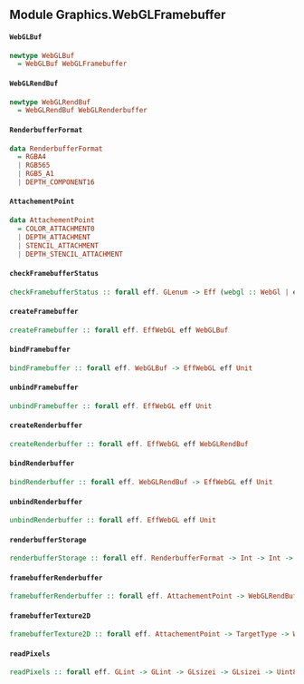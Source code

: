 ## Module Graphics.WebGLFramebuffer

#### `WebGLBuf`

``` purescript
newtype WebGLBuf
  = WebGLBuf WebGLFramebuffer
```

#### `WebGLRendBuf`

``` purescript
newtype WebGLRendBuf
  = WebGLRendBuf WebGLRenderbuffer
```

#### `RenderbufferFormat`

``` purescript
data RenderbufferFormat
  = RGBA4
  | RGB565
  | RGB5_A1
  | DEPTH_COMPONENT16
```

#### `AttachementPoint`

``` purescript
data AttachementPoint
  = COLOR_ATTACHMENT0
  | DEPTH_ATTACHMENT
  | STENCIL_ATTACHMENT
  | DEPTH_STENCIL_ATTACHMENT
```

#### `checkFramebufferStatus`

``` purescript
checkFramebufferStatus :: forall eff. GLenum -> Eff (webgl :: WebGl | eff) GLenum
```

#### `createFramebuffer`

``` purescript
createFramebuffer :: forall eff. EffWebGL eff WebGLBuf
```

#### `bindFramebuffer`

``` purescript
bindFramebuffer :: forall eff. WebGLBuf -> EffWebGL eff Unit
```

#### `unbindFramebuffer`

``` purescript
unbindFramebuffer :: forall eff. EffWebGL eff Unit
```

#### `createRenderbuffer`

``` purescript
createRenderbuffer :: forall eff. EffWebGL eff WebGLRendBuf
```

#### `bindRenderbuffer`

``` purescript
bindRenderbuffer :: forall eff. WebGLRendBuf -> EffWebGL eff Unit
```

#### `unbindRenderbuffer`

``` purescript
unbindRenderbuffer :: forall eff. EffWebGL eff Unit
```

#### `renderbufferStorage`

``` purescript
renderbufferStorage :: forall eff. RenderbufferFormat -> Int -> Int -> EffWebGL eff Unit
```

#### `framebufferRenderbuffer`

``` purescript
framebufferRenderbuffer :: forall eff. AttachementPoint -> WebGLRendBuf -> EffWebGL eff Unit
```

#### `framebufferTexture2D`

``` purescript
framebufferTexture2D :: forall eff. AttachementPoint -> TargetType -> WebGLTex -> EffWebGL eff Unit
```

#### `readPixels`

``` purescript
readPixels :: forall eff. GLint -> GLint -> GLsizei -> GLsizei -> Uint8Array -> Eff (webgl :: WebGl | eff) Uint8Array
```


